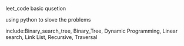 leet_code basic qusetion

using python to slove the problems


include:Binary_search_tree, Binary_Tree, Dynamic Programming, Linear search, Link List, Recursive, Traversal

